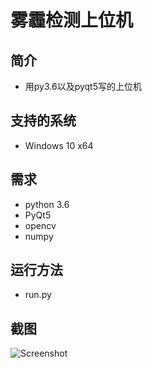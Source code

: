 # 雾霾检测上位机
## 简介
* 用py3.6以及pyqt5写的上位机

## 支持的系统
* Windows 10 x64


## 需求
* python 3.6
* PyQt5
* opencv
* numpy


## 运行方法
* run.py

## 截图
![Screenshot](https://github.com/voaignidc/fogDetection/blob/master/screenshot.JPG)